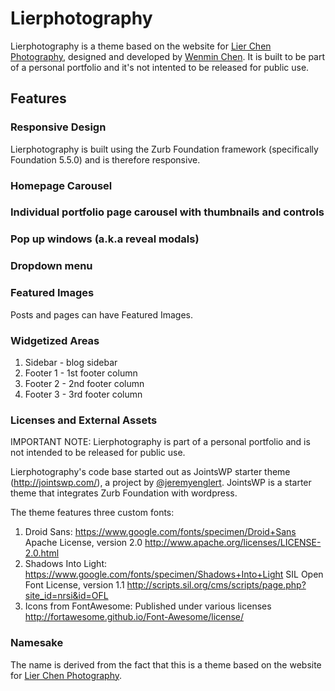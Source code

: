 # Lierphotography
Lierphotography is a theme based on the website for [Lier Chen Photography](http://www.lierchen.com/), designed and developed by [Wenmin Chen](http://www.wenminchen.com). It is built to be part of a personal portfolio and it's not intented to be released for public use.

## Features

### Responsive Design
Lierphotography is built using the Zurb Foundation framework (specifically Foundation 5.5.0) and is therefore responsive. 

### Homepage Carousel

### Individual portfolio page carousel with thumbnails and controls

### Pop up windows (a.k.a reveal modals)

### Dropdown menu

### Featured Images
Posts and pages can have Featured Images.

### Widgetized Areas 
1. Sidebar - blog sidebar
2. Footer 1 - 1st footer column
3. Footer 2 - 2nd footer column
4. Footer 3 - 3rd footer column

### Licenses and External Assets
IMPORTANT NOTE: Lierphotography is part of a personal portfolio and is not intended to be released for public use. 

Lierphotography's code base started out as JointsWP starter theme (http://jointswp.com/), a project by [@jeremyenglert](https://twitter.com/jeremyenglert). JointsWP is a starter theme that integrates Zurb Foundation with wordpress.

The theme features three custom fonts:
1. Droid Sans: https://www.google.com/fonts/specimen/Droid+Sans Apache License, version 2.0 http://www.apache.org/licenses/LICENSE-2.0.html
2. Shadows Into Light: https://www.google.com/fonts/specimen/Shadows+Into+Light SIL Open Font License, version 1.1 http://scripts.sil.org/cms/scripts/page.php?site_id=nrsi&id=OFL
3. Icons from FontAwesome: Published under various licenses http://fortawesome.github.io/Font-Awesome/license/

### Namesake
The name is derived from the fact that this is a theme based on the website for [Lier Chen Photography](http://www.lierchen.com/).
